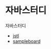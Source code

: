 자바스터디
===========

자바스터디 

- [jstl](https://github.com/jkonury/javastudy/tree/master/jstl)
- [sampleboard](https://github.com/jkonury/javastudy/tree/master/sampleboard)
